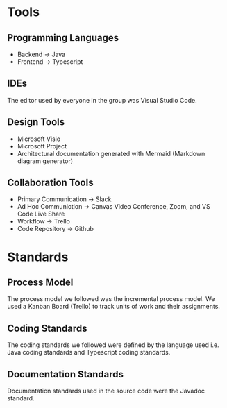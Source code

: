 # Tools

## Programming Languages

- Backend -> Java
- Frontend -> Typescript

## IDEs
The editor used by everyone in the group was Visual Studio Code.

## Design Tools
- Microsoft Visio
- Microsoft Project
- Architectural documentation generated with Mermaid (Markdown diagram generator)

## Collaboration Tools

- Primary Communication -> Slack
- Ad Hoc Communiction -> Canvas Video Conference, Zoom, and VS Code Live Share
- Workflow -> Trello
- Code Repository -> Github

# Standards

## Process Model
The process model we followed was the incremental process model. We used a Kanban Board (Trello) to track units of work and their assignments.

## Coding Standards
The coding standards we followed were defined by the language used i.e. Java coding standards and Typescript coding standards. 

## Documentation Standards
Documentation standards used in the source code were the Javadoc standard.